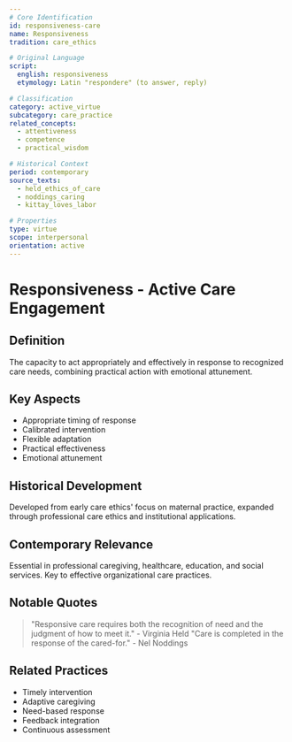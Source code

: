 ```yaml
---
# Core Identification
id: responsiveness-care
name: Responsiveness
tradition: care_ethics

# Original Language
script:
  english: responsiveness
  etymology: Latin "respondere" (to answer, reply)

# Classification
category: active_virtue
subcategory: care_practice
related_concepts:
  - attentiveness
  - competence
  - practical_wisdom

# Historical Context
period: contemporary
source_texts:
  - held_ethics_of_care
  - noddings_caring
  - kittay_loves_labor

# Properties
type: virtue
scope: interpersonal
orientation: active
---
```


# Responsiveness - Active Care Engagement

## Definition
The capacity to act appropriately and effectively in response to recognized care needs, combining practical action with emotional attunement.

## Key Aspects
- Appropriate timing of response
- Calibrated intervention
- Flexible adaptation
- Practical effectiveness
- Emotional attunement

## Historical Development
Developed from early care ethics' focus on maternal practice, expanded through professional care ethics and institutional applications.

## Contemporary Relevance
Essential in professional caregiving, healthcare, education, and social services. Key to effective organizational care practices.

## Notable Quotes
> "Responsive care requires both the recognition of need and the judgment of how to meet it." - Virginia Held
> "Care is completed in the response of the cared-for." - Nel Noddings

## Related Practices
- Timely intervention
- Adaptive caregiving
- Need-based response
- Feedback integration
- Continuous assessment